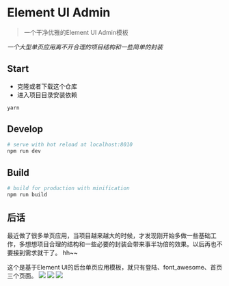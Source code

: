 # Element UI Admin

> 一个干净优雅的Element UI Admin模板

*一个大型单页应用离不开合理的项目结构和一些简单的封装*


## Start

 - 克隆或者下载这个仓库
 - 进入项目目录安装依赖

``` bash
yarn
```

## Develop

``` bash
# serve with hot reload at localhost:8010
npm run dev
```

## Build

``` bash
# build for production with minification
npm run build
```

## 后话

最近做了很多单页应用，当项目越来越大的时候，才发现刚开始多做一些基础工作，多想想项目合理的结构和一些必要的封装会带来事半功倍的效果。以后再也不要接到需求就干了。 hh~~

这个是基于Element UI的后台单页应用模板，就只有登陆、font_awesome、首页三个页面。
![](http://xusenlin.com/usr/uploads/2017/11/1994564783.png)
![](http://xusenlin.com/usr/uploads/2017/11/603936561.png)
![](http://xusenlin.com/usr/uploads/2017/11/1735273002.png)
